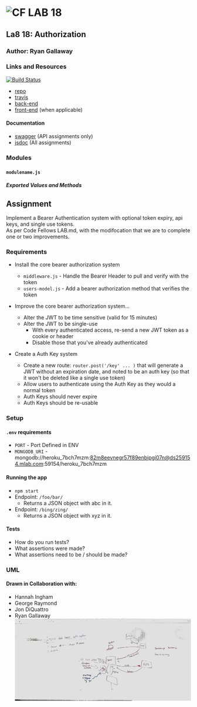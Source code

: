 ![CF](http://i.imgur.com/7v5ASc8.png) LAB 18
=================================================

## La8 18: Authorization

### Author: Ryan Gallaway

### Links and Resources

[![Build Status](https://www.travis-ci.com/rkgallaway/18-authorization.svg?branch=master)](https://www.travis-ci.com/rkgallaway/18-authorization)

* [repo](https://github.com/rkgallaway/18-authorization)
* [travis](https://www.travis-ci.com/rkgallaway/18-authorization)
* [back-end](https://lab18-authorization-rg.herokuapp.com) 
* [front-end](http://xyz.com) (when applicable)

#### Documentation
* [swagger](http://xyz.com) (API assignments only)
* [jsdoc](http://xyz.com) (All assignments)

### Modules
#### `modulename.js`
##### Exported Values and Methods

## Assignment
Implement a Bearer Authentication system with optional token expiry, api keys, and single use tokens.  
As per Code Fellows LAB.md, with the modifocation that we are to complete one or two improvements.

### Requirements

* Install the core bearer authorization system
  * `middleware.js` - Handle the Bearer Header to pull and verify with the token
  * `users-model.js` - Add a bearer authorization method that verifies the token
  
* Improve the core bearer authorization system...
  * Alter the JWT to be time sensitive (valid for 15 minutes)
  * Alter the JWT to be single-use
    * With every authenticated access, re-send a new JWT token as a cookie or header
    * Disable those that you've already authenticated
  
* Create a Auth Key system
  * Create a new route: `router.post('/key' ... )` that will generate a JWT without an expiration date, and noted to be an auth key (so that it won't be deleted like a single use token)
  * Allow users to authenticate using the Auth Key as they would a normal token
  * Auth Keys should never expire
  * Auth Keys should be re-usable

### Setup
#### `.env` requirements
* `PORT` - Port Defined in ENV
* `MONGODB_URI` - mongodb://heroku_7bch7mzm:82m8eevnegr57f89enbipgi07n@ds259154.mlab.com:59154/heroku_7bch7mzm

#### Running the app
* `npm start`
* Endpoint: `/foo/bar/`
  * Returns a JSON object with abc in it.
* Endpoint: `/bing/zing/`
  * Returns a JSON object with xyz in it.
  
#### Tests
* How do you run tests?
* What assertions were made?
* What assertions need to be / should be made?

### UML 
#### Drawn in Collaboration with:
* Hannah Ingham
* George Raymond
* Jon DiQuattro
* Ryan Gallaway
![group whiteboard](./assets/bearer-drawing.jpg)
